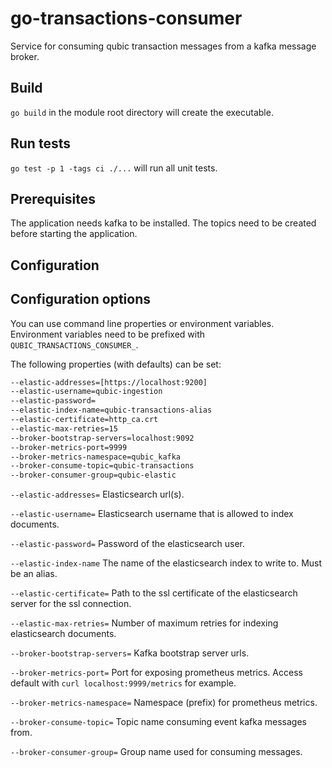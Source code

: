 # go-transactions-consumer

Service for consuming qubic transaction messages from a kafka message broker.

## Build

`go build` in the module root directory will create the executable.

## Run tests

`go test -p 1 -tags ci ./...` will run all unit tests.

## Prerequisites

The application needs kafka to be installed. The topics need to be created before starting the application.

## Configuration

## Configuration options

You can use command line properties or environment variables. Environment variables need to be prefixed with `QUBIC_TRANSACTIONS_CONSUMER_`.

The following properties (with defaults) can be set:

```bash
--elastic-addresses=[https://localhost:9200]
--elastic-username=qubic-ingestion
--elastic-password=
--elastic-index-name=qubic-transactions-alias
--elastic-certificate=http_ca.crt
--elastic-max-retries=15
--broker-bootstrap-servers=localhost:9092
--broker-metrics-port=9999
--broker-metrics-namespace=qubic_kafka
--broker-consume-topic=qubic-transactions
--broker-consumer-group=qubic-elastic
```

`
--elastic-addresses=
`
Elasticsearch url(s).

`
--elastic-username=
`
Elasticsearch username that is allowed to index documents.

`
--elastic-password=
`
Password of the elasticsearch user.

`
--elastic-index-name
`
The name of the elasticsearch index to write to. Must be an alias.

`
--elastic-certificate=
`
Path to the ssl certificate of the elasticsearch server for the ssl connection.

`
--elastic-max-retries=
`
Number of maximum retries for indexing elasticsearch documents.

`
--broker-bootstrap-servers=
`
Kafka bootstrap server urls.

`
--broker-metrics-port=
`
Port for exposing prometheus metrics. Access default with `curl localhost:9999/metrics` for example.

`
--broker-metrics-namespace=
`
Namespace (prefix) for prometheus metrics.

`
--broker-consume-topic=
`
Topic name consuming event kafka messages from.

`
--broker-consumer-group=
`
Group name used for consuming messages.
